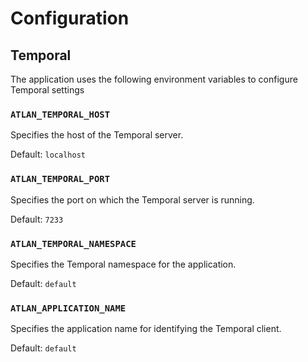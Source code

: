 # Configuration

## Temporal

The application uses the following environment variables to configure Temporal settings

### `ATLAN_TEMPORAL_HOST`

Specifies the host of the Temporal server.

Default: `localhost`

### `ATLAN_TEMPORAL_PORT`

Specifies the port on which the Temporal server is running.

Default: `7233`

### `ATLAN_TEMPORAL_NAMESPACE`

Specifies the Temporal namespace for the application.

Default: `default`

### `ATLAN_APPLICATION_NAME`

Specifies the application name for identifying the Temporal client.

Default: `default`
